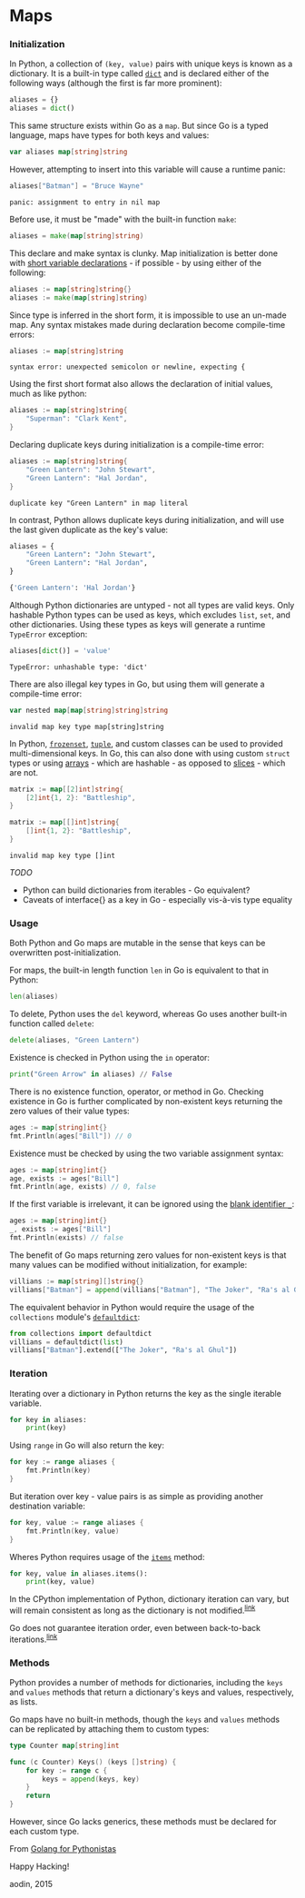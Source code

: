 # Maps

### Initialization

In Python, a collection of `(key, value)` pairs with unique keys is known as a dictionary. It is a built-in type called [`dict`](https://docs.python.org/3/library/stdtypes.html?highlight=dict#dict) and is declared either of the following ways (although the first is far more prominent):

```python
aliases = {}
aliases = dict()
```

This same structure exists within Go as a `map`. But since Go is a typed language, maps have types for both keys and values:

```go
var aliases map[string]string
```

However, attempting to insert into this variable will cause a runtime panic:

```go
aliases["Batman"] = "Bruce Wayne"
```
```
panic: assignment to entry in nil map
```

Before use, it must be "made" with the built-in function `make`:

```go
aliases = make(map[string]string)
```

This declare and make syntax is clunky. Map initialization is better done with [short variable declarations](https://golang.org/ref/spec#Short_variable_declarations) - if possible - by using either of the following:

```go
aliases := map[string]string{}
aliases := make(map[string]string)
```

Since type is inferred in the short form, it is impossible to use an un-made map. Any syntax mistakes made during declaration become compile-time errors:

```go
aliases := map[string]string
```
```
syntax error: unexpected semicolon or newline, expecting {
```

Using the first short format also allows the declaration of initial values, much as like python:

```go
aliases := map[string]string{
    "Superman": "Clark Kent",
}
```

Declaring duplicate keys during initialization is a compile-time error:

```go
aliases := map[string]string{
    "Green Lantern": "John Stewart",
    "Green Lantern": "Hal Jordan",
}
```
```
duplicate key "Green Lantern" in map literal
```

In contrast, Python allows duplicate keys during initialization, and will use the last given duplicate as the key's value:

```python
aliases = {
    "Green Lantern": "John Stewart",
    "Green Lantern": "Hal Jordan",
}
```
```python
{'Green Lantern': 'Hal Jordan'}
```

Although Python dictionaries are untyped - not all types are valid keys. Only hashable Python types can be used as keys, which excludes `list`, `set`, and other dictionaries. Using these types as keys will generate a runtime `TypeError` exception:

```python
aliases[dict()] = 'value'
```
```
TypeError: unhashable type: 'dict'
```

There are also illegal key types in Go, but using them will generate a compile-time error:

```go
var nested map[map[string]string]string
```
```
invalid map key type map[string]string
```

In Python, [`frozenset`](https://docs.python.org/3/library/stdtypes.html#set-types-set-frozenset), [`tuple`](https://docs.python.org/3/library/stdtypes.html#tuples), and custom classes can be used to provided multi-dimensional keys. In Go, this can also done with using custom `struct` types or using [arrays](https://golang.org/ref/spec#Array_types) - which are hashable - as opposed to [slices](https://golang.org/ref/spec#Slice_types) - which are not.

```go
matrix := map[[2]int]string{
    [2]int{1, 2}: "Battleship",
}
```

```go
matrix := map[[]int]string{
    []int{1, 2}: "Battleship",
}
```
```
invalid map key type []int
```

*TODO*

- Python can build dictionaries from iterables - Go equivalent?
- Caveats of interface{} as a key in Go - especially vis-à-vis type equality

### Usage

Both Python and Go maps are mutable in the sense that keys can be overwritten post-initialization.

For maps, the built-in length function `len` in Go is equivalent to that in Python:

```go
len(aliases)
```

To delete, Python uses the `del` keyword, whereas Go uses another built-in function called `delete`:

```go
delete(aliases, "Green Lantern")
```

Existence is checked in Python using the `in` operator:

```python
print("Green Arrow" in aliases) // False
```

There is no existence function, operator, or method in Go. Checking existence in Go is further complicated by non-existent keys returning the zero values of their value types:

```go
ages := map[string]int{}
fmt.Println(ages["Bill"]) // 0
```

Existence must be checked by using the two variable assignment syntax:

```go
ages := map[string]int{}
age, exists := ages["Bill"]
fmt.Println(age, exists) // 0, false
```

If the first variable is irrelevant, it can be ignored using the [blank identifier `_`](https://golang.org/ref/spec#Blank_identifier):

```go
ages := map[string]int{}
_, exists := ages["Bill"]
fmt.Println(exists) // false
```

The benefit of Go maps returning zero values for non-existent keys is that many values can be modified without initialization, for example:

```go
villians := map[string][]string{}
villians["Batman"] = append(villians["Batman"], "The Joker", "Ra's al Ghul")
```

The equivalent behavior in Python would require the usage of the `collections` module's [`defaultdict`](https://docs.python.org/3/library/collections.html#collections.defaultdict):

```python
from collections import defaultdict
villians = defaultdict(list)
villians["Batman"].extend(["The Joker", "Ra's al Ghul"])
```

### Iteration

Iterating over a dictionary in Python returns the key as the single iterable variable.

```python
for key in aliases:
    print(key)
```

Using `range` in Go will also return the key:

```go
for key := range aliases {
    fmt.Println(key)
}
```

But iteration over key - value pairs is as simple as providing another destination variable:

```go
for key, value := range aliases {
    fmt.Println(key, value)
}
```

Wheres Python requires usage of the [`items`](https://docs.python.org/3/library/stdtypes.html#dict.items) method:

```python
for key, value in aliases.items():
    print(key, value)
```

In the CPython implementation of Python, dictionary iteration can vary, but will remain consistent as long as the dictionary is not modified.<sup>[link](https://docs.python.org/2/library/stdtypes.html#dict.items)</sup> 

Go does not guarantee iteration order, even between back-to-back iterations.<sup>[link](http://golang.org/ref/spec#RangeClause)</sup>


### Methods

Python provides a number of methods for dictionaries, including the `keys` and `values` methods that return a dictionary's keys and values, respectively, as lists.

Go maps have no built-in methods, though the `keys` and `values` methods can be replicated by attaching them to custom types:

```go
type Counter map[string]int

func (c Counter) Keys() (keys []string) {
    for key := range c {
        keys = append(keys, key)
    }
    return
}
```

However, since Go lacks generics, these methods must be declared for each custom type.

From [Golang for Pythonistas](https://github.com/aodin/golang-for-pythonistas)

Happy Hacking!

aodin, 2015
